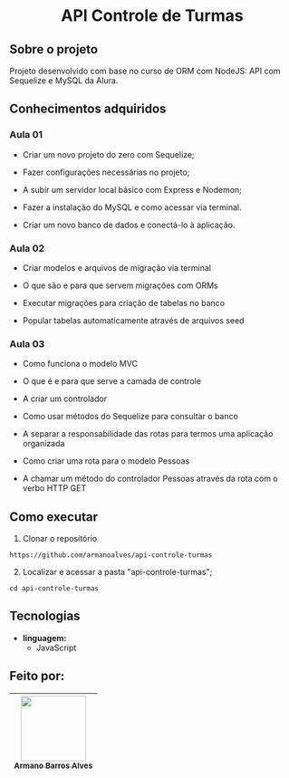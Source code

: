# 
 # <p align="center" > API Controle de Turmas </p> 

## Sobre o projeto

Projeto desenvolvido com base no curso de ORM com NodeJS: API com Sequelize e MySQL da Alura.

## Conhecimentos adquiridos

### Aula 01

- Criar um novo projeto do zero com Sequelize;

- Fazer configurações necessárias no projeto;

- A subir um servidor local básico com Express e Nodemon;

- Fazer a instalação do MySQL e como acessar via terminal.

- Criar um novo banco de dados e conectá-lo à aplicação.

### Aula 02

- Criar modelos e arquivos de migração via terminal

- O que são e para que servem migrações com ORMs

- Executar migrações para criação de tabelas no banco

- Popular tabelas automaticamente através de arquivos seed

### Aula 03

- Como funciona o modelo MVC

- O que é e para que serve a camada de controle

- A criar um controlador

- Como usar métodos do Sequelize para consultar o banco

- A separar a responsabilidade das rotas para termos uma aplicação organizada

- Como criar uma rota para o modelo Pessoas

- A chamar um método do controlador Pessoas através da rota com o verbo HTTP GET

## Como executar
1. Clonar o repositório

  ```
  https://github.com/armanoalves/api-controle-turmas
  ```

2. Localizar e acessar a pasta "api-controle-turmas";

  ```
  cd api-controle-turmas
  ```

## Tecnologias

  * **linguagem:**  
    * JavaScript

## Feito por: 

| [<img src="https://avatars.githubusercontent.com/armanoalves" width=115><br><sub>Armano Barros Alves</sub>](https://github.com/armanoalves) |
| :---: |

